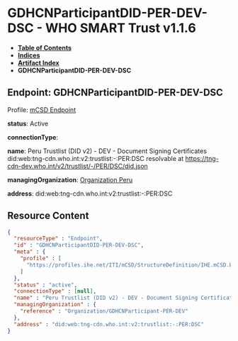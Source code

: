 # GDHCNParticipantDID-PER-DEV-DSC - WHO SMART Trust v1.1.6

* [**Table of Contents**](toc.md)
* [**Indices**](indices.md)
* [**Artifact Index**](artifacts.md)
* **GDHCNParticipantDID-PER-DEV-DSC**

## Endpoint: GDHCNParticipantDID-PER-DEV-DSC

Profile: [mCSD Endpoint](https://profiles.ihe.net/ITI/mCSD/4.0.0/StructureDefinition-IHE.mCSD.Endpoint.html)

**status**: Active

**connectionType**: 

**name**: Peru Trustlist (DID v2) - DEV - Document Signing Certificates did:web:tng-cdn.who.int:v2:trustlist:-:PER:DSC resolvable at https://tng-cdn-dev.who.int/v2/trustlist/-/PER/DSC/did.json

**managingOrganization**: [Organization Peru](Organization-GDHCNParticipant-PER-DEV.md)

**address**: did:web:tng-cdn.who.int:v2:trustlist:-:PER:DSC



## Resource Content

```json
{
  "resourceType" : "Endpoint",
  "id" : "GDHCNParticipantDID-PER-DEV-DSC",
  "meta" : {
    "profile" : [
      "https://profiles.ihe.net/ITI/mCSD/StructureDefinition/IHE.mCSD.Endpoint"
    ]
  },
  "status" : "active",
  "connectionType" : [null],
  "name" : "Peru Trustlist (DID v2) - DEV - Document Signing Certificates\ndid:web:tng-cdn.who.int:v2:trustlist:-:PER:DSC\nresolvable at https://tng-cdn-dev.who.int/v2/trustlist/-/PER/DSC/did.json",
  "managingOrganization" : {
    "reference" : "Organization/GDHCNParticipant-PER-DEV"
  },
  "address" : "did:web:tng-cdn.who.int:v2:trustlist:-:PER:DSC"
}

```
